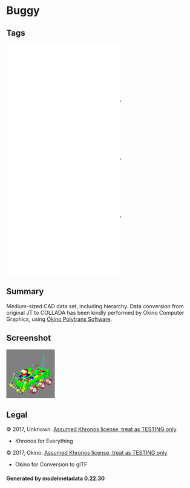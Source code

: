 # Buggy

## Tags

![core](../../Models-core.md), ![issues](../../Models-issues.md), ![testing](../../Models-testing.md), ![video](../../Models-video.md)

## Summary

Medium-sized CAD data set, including hierarchy. Data conversion from original JT to COLLADA has been kindly performed by Okino Computer Graphics, using [Okino Polytrans Software](http://www.okino.com/conv/conv.htm).

## Screenshot

![screenshot](screenshot/screenshot.png)

## Legal

&copy; 2017, Unknown. [Assumed Khronos license, treat as TESTING only]()

 - Khronos for Everything

&copy; 2017, Okino. [Assumed Khronos license, treat as TESTING only]()

 - Okino for Conversion to glTF

#### Generated by modelmetadata 0.22.30